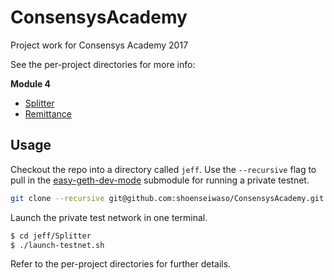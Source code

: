 # ConsensysAcademy
Project work for Consensys Academy 2017

See the per-project directories for more info:

**Module 4**
* [Splitter](https://github.com/shoenseiwaso/ConsensysAcademy/tree/master/Splitter)
* [Remittance](https://github.com/shoenseiwaso/ConsensysAcademy/tree/master/Remittance)

## Usage

Checkout the repo into a directory called `jeff`. Use the `--recursive` flag to pull in the [easy-geth-dev-mode](https://github.com/curvegrid/easy-geth-dev-mode) submodule for running a private testnet.

```sh
git clone --recursive git@github.com:shoenseiwaso/ConsensysAcademy.git ./jeff
```

Launch the private test network in one terminal.

```sh
$ cd jeff/Splitter
$ ./launch-testnet.sh
```

Refer to the per-project directories for further details.